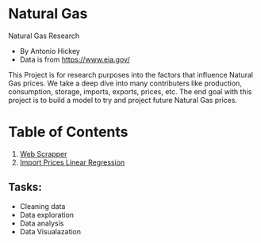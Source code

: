 # Natural Gas
Natural Gas Research

- By Antonio Hickey
- Data is from https://www.eia.gov/

This Project is for research purposes into the factors that influence Natural Gas prices. We take a deep dive into many contributers like production, consumption, storage, imports, exports, prices, etc. The end goal with this project is to build a model to try and project future Natural Gas prices.

# Table of Contents
1. [Web Scrapper](https://github.com/antonio-hickey/Natural-Gas/blob/master/NatGas_Scrapper.py)
2. [Import Prices Linear Regression](https://github.com/antonio-hickey/Natural-Gas/blob/master/IP%20vs%20IV%20LNG%20Linear%20Regression.ipynb)



## Tasks:
- Cleaning data
- Data exploration
- Data analysis 
- Data Visualazation
